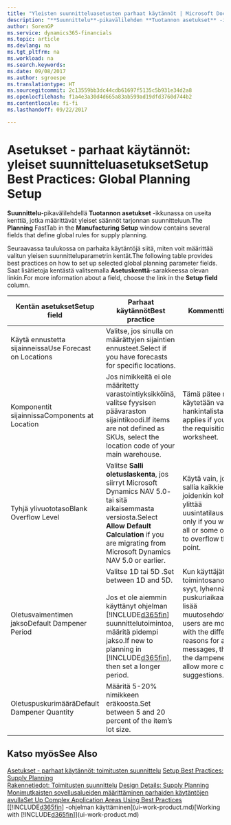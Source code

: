 ```yaml
---
title: "Yleisten suunnitteluasetusten parhaat käytännöt | Microsoft Docs"
description: "**Suunnittelu**-pikavälilehden **Tuotannon asetukset** -ikkunassa on useita kenttiä, jotka määrittävät tarjonnan suunnittelun yleiset säännöt."
author: SorenGP
ms.service: dynamics365-financials
ms.topic: article
ms.devlang: na
ms.tgt_pltfrm: na
ms.workload: na
ms.search.keywords: 
ms.date: 09/08/2017
ms.author: sgroespe
ms.translationtype: HT
ms.sourcegitcommit: 2c13559bb3dc44cdb61697f5135c5b931e34d2a8
ms.openlocfilehash: f1a4e3a30d4d665a83ab599ad19dfd3760d744b2
ms.contentlocale: fi-fi
ms.lasthandoff: 09/22/2017

---
```

# <a name="setup-best-practices-global-planning-setup"></a><span data-ttu-id="0cd8f-103">Asetukset - parhaat käytännöt: yleiset suunnitteluasetukset</span><span class="sxs-lookup"><span data-stu-id="0cd8f-103">Setup Best Practices: Global Planning Setup</span></span>
<span data-ttu-id="0cd8f-104">**Suunnittelu**-pikavälilehdellä **Tuotannon asetukset** -ikkunassa on useita kenttiä, jotka määrittävät yleiset säännöt tarjonnan suunnitteluun.</span><span class="sxs-lookup"><span data-stu-id="0cd8f-104">The **Planning** FastTab in the **Manufacturing Setup** window contains several fields that define global rules for supply planning.</span></span>  

 <span data-ttu-id="0cd8f-105">Seuraavassa taulukossa on parhaita käytäntöjä siitä, miten voit määrittää valitun yleisen suunnitteluparametrin kentät.</span><span class="sxs-lookup"><span data-stu-id="0cd8f-105">The following table provides best practices on how to set up selected global planning parameter fields.</span></span> <span data-ttu-id="0cd8f-106">Saat lisätietoja kentästä valitsemalla **Asetuskenttä**-sarakkeessa olevan linkin.</span><span class="sxs-lookup"><span data-stu-id="0cd8f-106">For more information about a field, choose the link in the **Setup field** column.</span></span>  

|<span data-ttu-id="0cd8f-107">Kentän asetukset</span><span class="sxs-lookup"><span data-stu-id="0cd8f-107">Setup field</span></span>|<span data-ttu-id="0cd8f-108">Parhaat käytännöt</span><span class="sxs-lookup"><span data-stu-id="0cd8f-108">Best practice</span></span>|<span data-ttu-id="0cd8f-109">Kommentti</span><span class="sxs-lookup"><span data-stu-id="0cd8f-109">Comment</span></span>|  
|-----------------|-------------------|-------------|  
|<span data-ttu-id="0cd8f-110">Käytä ennustetta sijainneissa</span><span class="sxs-lookup"><span data-stu-id="0cd8f-110">Use Forecast on Locations</span></span>|<span data-ttu-id="0cd8f-111">Valitse, jos sinulla on määrättyjen sijaintien ennusteet.</span><span class="sxs-lookup"><span data-stu-id="0cd8f-111">Select if you have forecasts for specific locations.</span></span>||  
|<span data-ttu-id="0cd8f-112">Komponentit sijainnissa</span><span class="sxs-lookup"><span data-stu-id="0cd8f-112">Components at Location</span></span>|<span data-ttu-id="0cd8f-113">Jos nimikkeitä ei ole määritetty varastointiyksikköinä, valitse fyysisen päävaraston sijaintikoodi.</span><span class="sxs-lookup"><span data-stu-id="0cd8f-113">If items are not defined as SKUs, select the location code of your main warehouse.</span></span>|<span data-ttu-id="0cd8f-114">Tämä pätee myös, jos käytetään vain hankintalistaa.</span><span class="sxs-lookup"><span data-stu-id="0cd8f-114">This also applies if you only use the requisition worksheet.</span></span>|  
|<span data-ttu-id="0cd8f-115">Tyhjä ylivuototaso</span><span class="sxs-lookup"><span data-stu-id="0cd8f-115">Blank Overflow Level</span></span>|<span data-ttu-id="0cd8f-116">Valitse **Salli oletuslaskenta**, jos siirryt Microsoft Dynamics NAV 5.0- tai sitä aikaisemmasta versiosta.</span><span class="sxs-lookup"><span data-stu-id="0cd8f-116">Select **Allow Default Calculation** if you are migrating from Microsoft Dynamics NAV 5.0 or earlier.</span></span>|<span data-ttu-id="0cd8f-117">Käytä vain, jos haluat sallia kaikkien tai joidenkin kohteiden ylittää uusintatilauspisteen.</span><span class="sxs-lookup"><span data-stu-id="0cd8f-117">Use only if you want to allow all or some of your items to overflow the reorder point.</span></span>|  
|<span data-ttu-id="0cd8f-118">Oletusvaimentimen jakso</span><span class="sxs-lookup"><span data-stu-id="0cd8f-118">Default Dampener Period</span></span>|<span data-ttu-id="0cd8f-119">Valitse 1D tai 5D .</span><span class="sxs-lookup"><span data-stu-id="0cd8f-119">Set between 1D and 5D.</span></span><br /><br /> <span data-ttu-id="0cd8f-120">Jos et ole aiemmin käyttänyt ohjelman [!INCLUDE[d365fin](includes/d365fin_md.md)] suunnittelutoimintoa, määritä pidempi jakso.</span><span class="sxs-lookup"><span data-stu-id="0cd8f-120">If new to planning in [!INCLUDE[d365fin](includes/d365fin_md.md)], then set a longer period.</span></span>|<span data-ttu-id="0cd8f-121">Kun käyttäjät tuntevat toimintosanomien eri syyt, lyhennä puskuriaikaa antaaksesi lisää muutosehdotuksia.</span><span class="sxs-lookup"><span data-stu-id="0cd8f-121">When users are more familiar with the different reasons for action messages, then shorten the dampener period to allow more change suggestions.</span></span>|  
|<span data-ttu-id="0cd8f-122">Oletuspuskurimäärä</span><span class="sxs-lookup"><span data-stu-id="0cd8f-122">Default Dampener Quantity</span></span>|<span data-ttu-id="0cd8f-123">Määritä 5-20% nimikkeen eräkoosta.</span><span class="sxs-lookup"><span data-stu-id="0cd8f-123">Set between 5 and 20 percent of the item’s lot size.</span></span>||  

## <a name="see-also"></a><span data-ttu-id="0cd8f-124">Katso myös</span><span class="sxs-lookup"><span data-stu-id="0cd8f-124">See Also</span></span>  
 <span data-ttu-id="0cd8f-125">[Asetukset - parhaat käytännöt: toimitusten suunnittelu](setup-best-practices-supply-planning.md) </span><span class="sxs-lookup"><span data-stu-id="0cd8f-125">[Setup Best Practices: Supply Planning](setup-best-practices-supply-planning.md) </span></span>  
 <span data-ttu-id="0cd8f-126">[Rakennetiedot: Toimitusten suunnittelu](design-details-supply-planning.md) </span><span class="sxs-lookup"><span data-stu-id="0cd8f-126">[Design Details: Supply Planning](design-details-supply-planning.md) </span></span>  
 [<span data-ttu-id="0cd8f-127">Monimutkaisten sovellusalueiden määrittäminen parhaiden käytäntöjen avulla</span><span class="sxs-lookup"><span data-stu-id="0cd8f-127">Set Up Complex Application Areas Using Best Practices</span></span>](set-up-complex-application-areas-using-best-practices.md)  
 <span data-ttu-id="0cd8f-128">[[!INCLUDE[d365fin](includes/d365fin_md.md)] -ohjelman käyttäminen](ui-work-product.md)</span><span class="sxs-lookup"><span data-stu-id="0cd8f-128">[Working with [!INCLUDE[d365fin](includes/d365fin_md.md)]](ui-work-product.md)</span></span>

